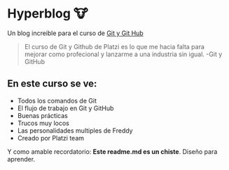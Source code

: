 # Hyperblog 🐮
Un blog increible para el curso de [Git y Git Hub](https://platzi.com)
>El curso de Git y Github de Platzi es lo que me hacia falta para mejorar como profecional y lanzarme a una industria sin igual.
> -Git y GitHub

## En este curso se ve:
* Todos los comandos de Git
* El flujo de trabajo en Git y GitHub
* Buenas prácticas
* Trucos muy locos
* Las personalidades multiples de Freddy
* Creado por Platzi team

Y como amable recordatorio: **Este readme.md es un chiste**. Diseño para aprender.